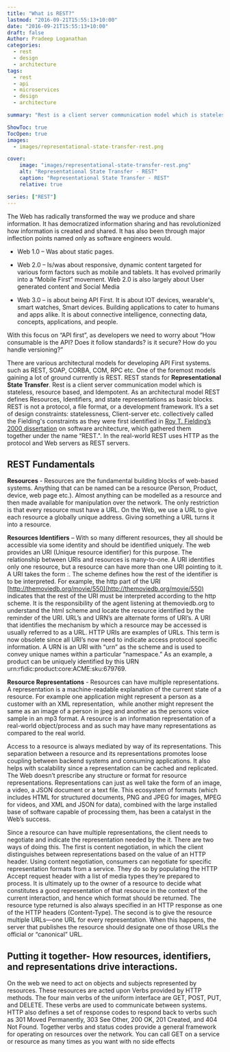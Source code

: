 ```yaml
---
title: "What is REST?"
lastmod: "2016-09-21T15:55:13+10:00"
date: "2016-09-21T15:55:13+10:00"
draft: false
Author: Pradeep Loganathan
categories: 
  - rest
  - design
  - architecture
tags: 
  - rest
  - api
  - microservices
  - design
  - architecture

summary: "Rest is a client server communication model which is stateless, resource based, and Idempotent."

ShowToc: true
TocOpen: true
images:
  - images/representational-state-transfer-rest.png

cover:
    image: "images/representational-state-transfer-rest.png"
    alt: "Representational State Transfer - REST"
    caption: "Representational State Transfer - REST"
    relative: true

series: ["REST"]
---
```


The Web has radically transformed the way we produce and share information. It has democratized information sharing and has revolutionized how information is created and shared. It has also been through major inflection points named only as software engineers would.

 - Web 1.0 – Was about static pages.

 - Web 2.0 – Is/was about responsive, dynamic content targeted for various form factors such as mobile and tablets. It has evolved primarily into a “Mobile First” movement. Web 2.0 is also largely about User generated content and Social Media

 - Web 3.0 – is about being API First. It is about IOT devices, wearable's, smart watches, Smart devices. Building applications to cater to humans and apps alike. It is about connective intelligence, connecting data, concepts, applications, and people.

With this focus on “API first”, as developers we need to worry about “How consumable is the API? Does it follow standards? is it secure? How do you handle versioning?”

There are various architectural models for developing API First systems. such as REST, SOAP, CORBA, COM, RPC etc. One of the foremost models gaining a lot of ground currently is REST. REST stands for **Representational State Transfer**. Rest is a client server communication model which is stateless, resource based, and Idempotent. As an architectural model REST defines Resources, Identifiers, and state representations as basic blocks. REST is not a protocol, a file format, or a development framework. It’s a set of design constraints: statelessness, Client-server etc. collectively called the Fielding's constraints as they were first identified in [Roy T. Fielding’s 2000 dissertation](https://www.ics.uci.edu/~fielding/pubs/dissertation/rest_arch_style.htm) on software architecture, which gathered them together under the name “REST.". In the real-world REST uses HTTP as the protocol and Web servers as REST servers.

## REST Fundamentals

__Resources__ - Resources are the fundamental building blocks of web-based systems. Anything that can be named can be a resource (Person, Product, device, web page etc.). Almost anything can be modelled as a resource and then made available for manipulation over the network. The only restriction is that every resource must have a URL. On the Web, we use a URL to give each resource a globally unique address. Giving something a URL turns it into a resource.

__Resources Identifiers__ – With so many different resources, they all should be accessible via some identity and should be identified uniquely. The web provides an URI (Unique resource identifier) for this purpose. The relationship between URIs and resources is many-to-one. A URI identifies only one resource, but a resource can have more than one URI pointing to it. A URI takes the form <scheme>:<scheme-specific-structure>. The scheme defines how the rest of the identifier is to be interpreted. For example, the http part of the URI [http://themoviedb.org/movie/550](http://themoviedb.org/movie/550) indicates that the rest of the URI must be interpreted according to the http scheme. It is the responsibility of the agent listening at themoviedb.org to understand the html scheme and locate the resource identified by the reminder of the URI. URL’s and URN’s are alternate forms of URI’s. A URI that identifies the mechanism by which a resource may be accessed is usually referred to as a URL. HTTP URIs are examples of URLs. This term is now obsolete since all URI’s now need to indicate access protocol specific information. A URN is an URI with “urn” as the scheme and is used to convey unique names within a particular “namespace.” As an example, a product can be uniquely identified by this URN urn:rfidic:product:core:ACME:sku:679769.

__Resource Representations__ - Resources can have multiple representations. A representation is a machine-readable explanation of the current state of a resource. For example one application might represent a person as a customer with an XML representation,  while another might represent the same as an image of a person in jpeg and another as the persons voice sample in an mp3 format. A resource is an information representation of a real-world object/process and as such may have many representations as compared to the real world.

Access to a resource is always mediated by way of its representations. This separation between a resource and its representations promotes loose coupling between backend systems and consuming applications. It also helps with scalability since a representation can be cached and replicated. The Web doesn’t prescribe any structure or format for resource representations. Representations can just as well take the form of an image, a video, a JSON document or a text file. This ecosystem of formats (which includes HTML for structured documents, PNG and JPEG for images, MPEG for videos, and XML and JSON for data), combined with the large installed base of software capable of processing them, has been a catalyst in the Web’s success.

Since a resource can have multiple representations, the client needs to negotiate and indicate the representation needed by the it. There are two ways of doing this. The first is content negotiation, in which the client distinguishes between representations based on the value of an HTTP header. Using content negotiation, consumers can negotiate for specific representation formats from a service. They do so by populating the HTTP Accept request header with a list of media types they’re prepared to process. It is ultimately up to the owner of a resource to decide what constitutes a good representation of that resource in the context of the current interaction, and hence which format should be returned. The resource type returned is also always specified in an HTTP response as one of the HTTP headers (Content-Type). The second is to give the resource multiple URLs—one URL for every representation. When this happens, the server that publishes the resource should designate one of those URLs the official or “canonical” URL.

## Putting it together- How resources, identifiers, and representations drive interactions.

On the web we need to act on objects and subjects represented by resources. These resources are acted upon Verbs provided by HTTP methods. The four main verbs of the uniform interface are GET, POST, PUT, and DELETE. These verbs are used to communicate between systems. HTTP also defines a set of response codes to respond back to verbs such as 301 Moved Permanently, 303 See Other, 200 OK, 201 Created, and 404 Not Found. Together verbs and status codes provide a general framework for operating on resources over the network. You can call GET on a service or resource as many times as you want with no side effects

